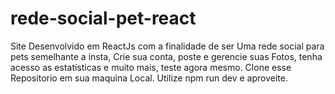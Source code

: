 # rede-social-pet-react
Site Desenvolvido em ReactJs com a finalidade de ser Uma rede social para pets semelhante a insta, Crie sua conta, poste e gerencie suas Fotos, tenha acesso as estatísticas e muito mais, teste agora mesmo. 
Clone esse Repositorio em sua maquina Local.
Utilize npm run dev e aproveite.
